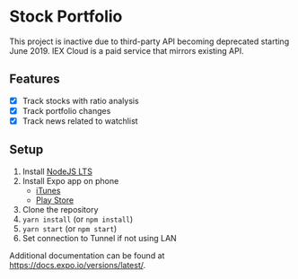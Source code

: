 # Stock Portfolio

This project is inactive due to third-party API becoming deprecated starting June 2019.
IEX Cloud is a paid service that mirrors existing API.

## Features

- [x] Track stocks with ratio analysis
- [x] Track portfolio changes
- [x] Track news related to watchlist

## Setup

1.  Install [NodeJS LTS](https://nodejs.org/en/)
2.  Install Expo app on phone
    - [iTunes](https://itunes.apple.com/ug/app/expo-client/id982107779)
    - [Play Store](https://play.google.com/store/apps/details?id=host.exp.exponent)
3.  Clone the repository
4.  `yarn install` (or `npm install`)
5.  `yarn start` (or `npm start`)
6.  Set connection to Tunnel if not using LAN

Additional documentation can be found at https://docs.expo.io/versions/latest/.
